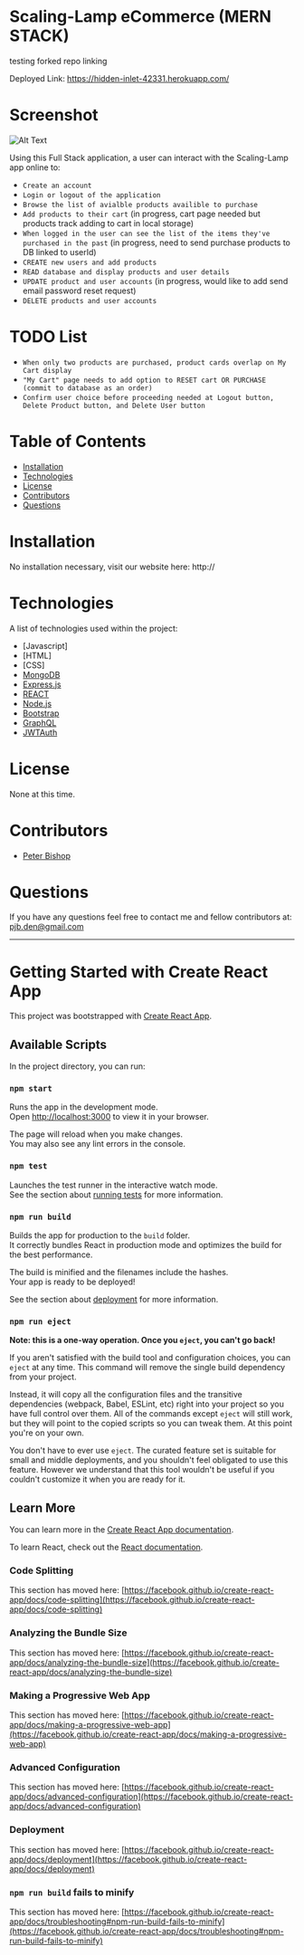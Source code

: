 # Scaling-Lamp eCommerce (MERN STACK)

testing forked repo linking

Deployed Link: https://hidden-inlet-42331.herokuapp.com/

# Screenshot

![Alt Text](client/src/assets/scalingLamp.gif)

Using this Full Stack application, a user can interact with the Scaling-Lamp app online to:

- `Create an account`
- `Login or logout of the application`
- `Browse the list of avialble products availible to purchase`
- `Add products to their cart` (in progress, cart page needed but products track adding to cart in local storage)
- `When logged in the user can see the list of the items they've purchased in the past` (in progress, need to send purchase products to DB linked to userId)
- `CREATE new users and add products`
- `READ database and display products and user details`
- `UPDATE product and user accounts` (in progress, would like to add send email password reset request)
- `DELETE products and user accounts`

# TODO List

- `When only two products are purchased, product cards overlap on My Cart display`
- `"My Cart" page needs to add option to RESET cart OR PURCHASE (commit to database as an order)`
- `Confirm user choice before proceeding needed at Logout button, Delete Product button, and Delete User button`

# Table of Contents

- [Installation](#installation)
- [Technologies](#technologies)
- [License](#license)
- [Contributors](#contributors)
- [Questions](#questions)

# Installation

No installation necessary, visit our website here: http://

# Technologies

A list of technologies used within the project:

- [Javascript]
- [HTML]
- [CSS]
- [MongoDB](https://www.mongodb.com/)
- [Express.js](https://expressjs.com/)
- [REACT](https://reactjs.org/)
- [Node.js](https://nodejs.org/en/)
- [Bootstrap](https://getbootstrap.com/)
- [GraphQL](https://graphql.org/)
- [JWTAuth](https://jwt.io)

# License

None at this time.

# Contributors

- [Peter Bishop](https://github.com/pierre81385)

# Questions

If you have any questions feel free to contact me and fellow contributors at:
pjb.den@gmail.com

---

# Getting Started with Create React App

This project was bootstrapped with [Create React App](https://github.com/facebook/create-react-app).

## Available Scripts

In the project directory, you can run:

### `npm start`

Runs the app in the development mode.\
Open [http://localhost:3000](http://localhost:3000) to view it in your browser.

The page will reload when you make changes.\
You may also see any lint errors in the console.

### `npm test`

Launches the test runner in the interactive watch mode.\
See the section about [running tests](https://facebook.github.io/create-react-app/docs/running-tests) for more information.

### `npm run build`

Builds the app for production to the `build` folder.\
It correctly bundles React in production mode and optimizes the build for the best performance.

The build is minified and the filenames include the hashes.\
Your app is ready to be deployed!

See the section about [deployment](https://facebook.github.io/create-react-app/docs/deployment) for more information.

### `npm run eject`

**Note: this is a one-way operation. Once you `eject`, you can't go back!**

If you aren't satisfied with the build tool and configuration choices, you can `eject` at any time. This command will remove the single build dependency from your project.

Instead, it will copy all the configuration files and the transitive dependencies (webpack, Babel, ESLint, etc) right into your project so you have full control over them. All of the commands except `eject` will still work, but they will point to the copied scripts so you can tweak them. At this point you're on your own.

You don't have to ever use `eject`. The curated feature set is suitable for small and middle deployments, and you shouldn't feel obligated to use this feature. However we understand that this tool wouldn't be useful if you couldn't customize it when you are ready for it.

## Learn More

You can learn more in the [Create React App documentation](https://facebook.github.io/create-react-app/docs/getting-started).

To learn React, check out the [React documentation](https://reactjs.org/).

### Code Splitting

This section has moved here: [https://facebook.github.io/create-react-app/docs/code-splitting](https://facebook.github.io/create-react-app/docs/code-splitting)

### Analyzing the Bundle Size

This section has moved here: [https://facebook.github.io/create-react-app/docs/analyzing-the-bundle-size](https://facebook.github.io/create-react-app/docs/analyzing-the-bundle-size)

### Making a Progressive Web App

This section has moved here: [https://facebook.github.io/create-react-app/docs/making-a-progressive-web-app](https://facebook.github.io/create-react-app/docs/making-a-progressive-web-app)

### Advanced Configuration

This section has moved here: [https://facebook.github.io/create-react-app/docs/advanced-configuration](https://facebook.github.io/create-react-app/docs/advanced-configuration)

### Deployment

This section has moved here: [https://facebook.github.io/create-react-app/docs/deployment](https://facebook.github.io/create-react-app/docs/deployment)

### `npm run build` fails to minify

This section has moved here: [https://facebook.github.io/create-react-app/docs/troubleshooting#npm-run-build-fails-to-minify](https://facebook.github.io/create-react-app/docs/troubleshooting#npm-run-build-fails-to-minify)

```

```
